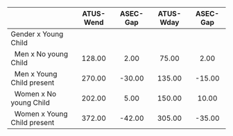 
|                      |    ATUS-Wend |     ASEC-Gap |    ATUS-Wday |     ASEC-Gap |
| -------------------- | :----------: | :----------: | :----------: | :----------: |
| Gender x Young Child |              |              |              |              |
| &nbsp;&nbsp;Men x No young Child |       128.00 |         2.00 |        75.00 |         2.00 |
| &nbsp;&nbsp;Men x Young Child present |       270.00 |       -30.00 |       135.00 |       -15.00 |
| &nbsp;&nbsp;Women x No young Child |       202.00 |         5.00 |       150.00 |        10.00 |
| &nbsp;&nbsp;Women x Young Child present |       372.00 |       -42.00 |       305.00 |       -35.00 |

